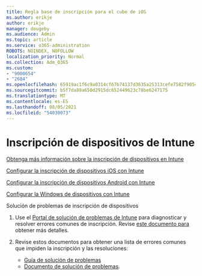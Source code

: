 ```yaml
---
title: Regla base de inscripción para el cubo de iOS
ms.author: erikje
author: erikje
manager: dougeby
ms.audience: Admin
ms.topic: article
ms.service: o365-administration
ROBOTS: NOINDEX, NOFOLLOW
localization_priority: Normal
ms.collection: Adm_O365
ms.custom:
- "9000654"
- "2684"
ms.openlocfilehash: 65919ac1f6c9a0314cf67b74137d3635a25313cefe7582f905466e2e31387842
ms.sourcegitcommit: b5f7da89a650d2915dc652449623c78be6247175
ms.translationtype: MT
ms.contentlocale: es-ES
ms.lasthandoff: 08/05/2021
ms.locfileid: "54030073"
---
```

# <a name="intune-device-enrollment"></a>Inscripción de dispositivos de Intune

[Obtenga más información sobre la inscripción de dispositivos en Intune](https://docs.microsoft.com/intune/enrollment/device-enrollment)

[Configurar la inscripción de dispositivos iOS con Intune](https://docs.microsoft.com/intune/enrollment/ios-enroll)

[Configurar la inscripción de dispositivos Android con Intune](https://docs.microsoft.com/intune/android-enroll)

[Configurar la Windows de dispositivos con Intune](https://docs.microsoft.com/intune/windows-enroll)

Solución de problemas de inscripción de dispositivos

1. Use el [Portal de solución de problemas de Intune](https://devicemanagement.microsoft.com/#blade/Microsoft_Intune_DeviceSettings/TroubleshootBlade) para diagnosticar y resolver errores comunes de inscripción. Revise [este documento para](https://docs.microsoft.com/intune/help-desk-operators) obtener más detalles.

2. Revise estos documentos para obtener una lista de errores comunes que impiden la inscripción y las resoluciones:
    - [Guía de solución de problemas](https://support.microsoft.com/help/4469913/troubleshooting-windows-device-enrollment-problems-in-microsoft-intune)
    - [Documento de solución de problemas](https://docs.microsoft.com/intune/troubleshoot-device-enrollment-in-intune).
